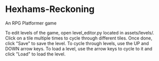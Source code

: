 # Hexhams-Reckoning
An RPG Platformer game

To edit levels of the game, open level_editor.py located in assets/levels/. Click on a tile multiple times to cycle through different tiles. Once done, click "Save" to save the level. To cycle through levels, use the UP and DOWN arrow keys. To load a level, use the arrow keys to cycle to it and click "Load" to load the level.
